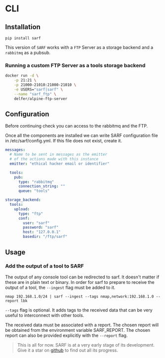 # CLI

## Installation

`pip install sarf`

This version of `SARF` works with a `FTP` Server as a storage backend
and a `rabbitmq` as a pubsub.

### Running a custom FTP Server as a tools storage backend

```bash
docker run -d \
    -p 21:21 \
    -p 21000-21010:21000-21010 \
    -e USERS="sarf|sarf" \
    --name "sarf_ftp" \
    delfer/alpine-ftp-server
```

## Configuration

Before continuing check you can access to the rabbitmq and the FTP.

Once all the components are installed we can write SARF configuration file
in /etc/sarf/config.yml. If this file does not exist, create it.

```yaml
messages:
  # Name to be sent in messages as the emitter
  # of the actions made with this instance
  emitter: "ethical hacker email or identifier"

  tools:
    pub:
      type: "rabbitmq"
      connection_string: ""
      queue: "tools"

storage_backend:
  tools:
    upload:
      type: "ftp"
      conf:
        user: "sarf"
        password: "sarf"
        host: "127.0.0.1"
        basedir: "/ftp/sarf"
```

## Usage

### Add the output of a tool to SARF

The output of any console tool can be redirected to sarf. It doesn't matter if
these are in plain text or binary.
In order for sarf to prepare to receive the output of a tool, the `--ingest`
flag must be added to it.

`nmap 192.168.1.0/24 | sarf --ingest --tags nmap,network:192.168.1.0 --report lbk`

`--tags` flag is optional. It adds tags to the received data that can be
    very useful to interconnect with other tools.

The received data must be associated with a report.
The chosen report will be obtained from the environment variable SARF_REPORT.
The chosen report can also be provided explicitly with the `--report` flag.

> This is all for now. SARF is at a very early stage of its development.
  Give it a star on [github](https://github.com/elchicodepython/SARF-Security-Assesment-and-Reporting-Framework) to find out all its progress.
